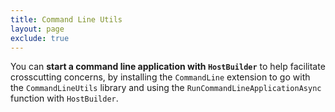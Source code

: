 ```yaml
---
title: Command Line Utils
layout: page
exclude: true
---
```


You can **start a command line application with `HostBuilder`** to help facilitate crosscutting concerns, by installing the `CommandLine` extension to go with the `CommandLineUtils` library and using the `RunCommandLineApplicationAsync` function with `HostBuilder`.

<!--stackedit_data:
eyJoaXN0b3J5IjpbMTMxNjQ3MTE3MywtMTUxMjE4NzQ5MF19
-->